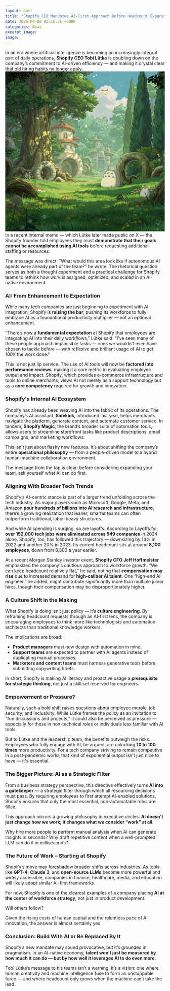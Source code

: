 ```yaml
---
layout: post
title: "Shopify CEO Mandates AI-First Approach Before Headcount Expansion: “Prove It Can’t Be Done by AI”"
date: 2025-04-08 02:16:26 +0000
categories: News
excerpt_image: 
image: 
---
```


In an era where artificial intelligence is becoming an increasingly integral part of daily operations, **Shopify CEO Tobi Lütke** is doubling down on the company’s commitment to AI-driven efficiency — and making it crystal clear that old hiring habits no longer apply.
![alt text](unnamed.jpg)
In a recent internal memo — which Lütke later made public on X — the Shopify founder told employees they must **demonstrate that their goals cannot be accomplished using AI tools** before requesting additional staffing or resources.

The message was direct: "What would this area look like if autonomous AI agents were already part of the team?" he wrote. The rhetorical question serves as both a thought experiment and a practical challenge for Shopify teams to rethink how work is assigned, optimized, and scaled in an AI-native environment.

### AI: From Enhancement to Expectation

While many tech companies are just beginning to experiment with AI integration, Shopify is **raising the bar**, pushing its workforce to fully embrace AI as a foundational productivity multiplier — not an optional enhancement.

“There’s now a **fundamental expectation** at Shopify that employees are integrating AI into their daily workflows,” Lütke said. “I’ve seen many of these people approach implausible tasks — ones we wouldn’t even have chosen to tackle before — with reflexive and brilliant usage of AI to get 100X the work done.”

This is not just lip service. The use of AI tools will now be **factored into performance reviews**, making it a core metric in evaluating employee output and impact. Shopify, which provides e-commerce infrastructure and tools to online merchants, views AI not merely as a support technology but as a **core competency** required for growth and innovation.

### Shopify's Internal AI Ecosystem

Shopify has already been weaving AI into the fabric of its operations. The company’s AI assistant, **Sidekick**, introduced last year, helps merchants navigate the platform, generate content, and automate customer service. In tandem, **Shopify Magic**, the brand’s broader suite of automation tools, allows users to streamline storefront tasks like product descriptions, email campaigns, and marketing workflows.

This isn’t just about flashy new features. It’s about shifting the company’s entire **operational philosophy** — from a people-driven model to a hybrid human-machine collaboration environment.

The message from the top is clear: before considering expanding your team, ask yourself what AI can do first.

### Aligning With Broader Tech Trends

Shopify’s AI-centric stance is part of a larger trend unfolding across the tech industry. As major players such as Microsoft, Google, Meta, and Amazon **pour hundreds of billions into AI research and infrastructure**, there’s a growing realization that leaner, smarter teams can often outperform traditional, labor-heavy structures.

And while AI spending is surging, so are layoffs. According to Layoffs.fyi, **over 152,000 tech jobs were eliminated across 549 companies** in 2024 alone. Shopify, too, has followed this trajectory — downsizing by 14% in 2022 and another 20% in 2023. Its current headcount sits at around **8,100 employees**, down from 8,300 a year earlier.

At a recent Morgan Stanley investor event, **Shopify CFO Jeff Hoffmeister** emphasized the company's cautious approach to workforce growth. “We can keep headcount relatively flat,” he said, noting that **compensation may rise** due to increased demand for **high-caliber AI talent**. One “high-end AI engineer,” he added, might contribute significantly more than multiple junior hires, though their compensation may be disproportionately higher.

### A Culture Shift in the Making

What Shopify is doing isn’t just policy — it’s **culture engineering**. By reframing headcount requests through an AI-first lens, the company is encouraging employees to think more like technologists and automation architects than traditional knowledge workers.

The implications are broad:

- **Product managers** must now design with automation in mind.
- **Support teams** are expected to partner with AI agents instead of duplicating manual processes.
- **Marketers and content teams** must harness generative tools before submitting copywriting briefs.

In short, Shopify is making AI literacy and proactive usage a **prerequisite for strategic thinking**, not just a skill set reserved for engineers.

### Empowerment or Pressure?

Naturally, such a bold shift raises questions about employee morale, job security, and inclusivity. While Lütke frames the policy as an invitation to "fun discussions and projects," it could also be perceived as pressure — especially for those in non-technical roles or individuals less familiar with AI tools.

But to Lütke and the leadership team, the benefits outweigh the risks. Employees who fully engage with AI, he argued, are unlocking **10 to 100 times** more productivity. For a tech company striving to remain competitive in a post-pandemic world, that kind of exponential output isn't just nice to have — it's essential.

### The Bigger Picture: AI as a Strategic Filter

From a business strategy perspective, this directive effectively turns **AI into a gatekeeper** — a strategic filter through which all resourcing decisions must pass. By requiring employees to first attempt AI-enabled solutions, Shopify ensures that only the most essential, non-automatable roles are filled.

This approach mirrors a growing philosophy in executive circles: **AI doesn't just change how we work; it changes what we consider “work” at all.**

Why hire more people to perform manual analysis when AI can generate insights in seconds? Why draft repetitive content when a well-prompted LLM can do it in milliseconds?

### The Future of Work – Starting at Shopify

Shopify’s move may foreshadow broader shifts across industries. As tools like **GPT-4**, **Claude 3**, and **open-source LLMs** become more powerful and widely accessible, companies in finance, healthcare, media, and education will likely adopt similar AI-first frameworks.

For now, Shopify is one of the clearest examples of a company placing **AI at the center of workforce strategy**, not just in product development.

Will others follow?

Given the rising costs of human capital and the relentless pace of AI innovation, the answer is almost certainly yes.

### Conclusion: Build With AI or Be Replaced By It

Shopify’s new mandate may sound provocative, but it’s grounded in pragmatism. In an AI-native economy, **talent won’t just be measured by how much it can do — but by how well it leverages AI to do even more**.

Tobi Lütke’s message to his teams isn’t a warning. It’s a vision: one where human creativity and machine intelligence fuse to form an unstoppable force — and where headcount only grows when the machine can’t take the lead.